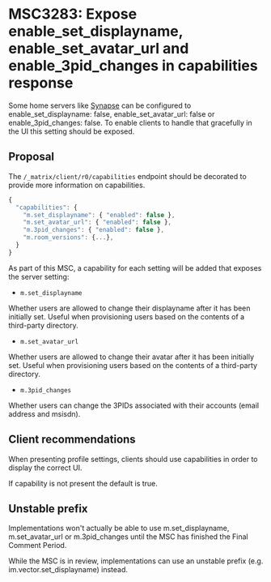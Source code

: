 # MSC3283: Expose enable_set_displayname, enable_set_avatar_url and enable_3pid_changes in capabilities response 

Some home servers like [Synapse](https://github.com/matrix-org/synapse/blob/756fd513dfaebddd28bf783eafa95b4505ce8745/docs/sample_config.yaml#L1207) 
can be configured to enable_set_displayname: false, enable_set_avatar_url: false or enable_3pid_changes: false. 
To enable clients to handle that gracefully in the UI this setting should be exposed.

## Proposal

The `/_matrix/client/r0/capabilities` endpoint should be decorated to provide more information on capabilities.
```javascript
{
  "capabilities": {
    "m.set_displayname": { "enabled": false },
    "m.set_avatar_url": { "enabled": false },
    "m.3pid_changes": { "enabled": false },
    "m.room_versions": {...},
  }
}
```
As part of this MSC, a capability for each setting will be added that exposes the server setting:
- `m.set_displayname`

Whether users are allowed to change their displayname after it has been initially set. 
Useful when provisioning users based on the contents of a third-party directory.

- `m.set_avatar_url`

Whether users are allowed to change their avatar after it has been initially set. 
Useful when provisioning users based on the contents of a third-party directory.

- `m.3pid_changes`

Whether users can change the 3PIDs associated with their accounts
(email address and msisdn).

## Client recommendations
When presenting profile settings, clients should use capabilities in order to display the correct UI.

If capability is not present the default is true.

## Unstable prefix
Implementations won't actually be able to use m.set_displayname, m.set_avatar_url or m.3pid_changes 
until the MSC has finished the Final Comment Period. 

While the MSC is in review, implementations can use an unstable prefix 
(e.g. im.vector.set_displayname) instead.
